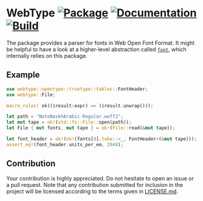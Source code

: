 # WebType [![Package][package-img]][package-url] [![Documentation][documentation-img]][documentation-url] [![Build][build-img]][build-url]

The package provides a parser for fonts in Web Open Font Format. It might be
helpful to have a look at a higher-level abstraction called [`font`][font],
which internally relies on this package.

## Example

```rust
use webtype::opentype::truetype::tables::FontHeader;
use webtype::File;

macro_rules! ok(($result:expr) => ($result.unwrap()));

let path = "NotoNaskhArabic-Regular.woff2";
let mut tape = ok!(std::fs::File::open(path));
let File { mut fonts, mut tape } = ok!(File::read(&mut tape));

let font_header = ok!(ok!(fonts[0].take::<_, FontHeader>(&mut tape)));
assert_eq!(font_header.units_per_em, 2048);
```

## Contribution

Your contribution is highly appreciated. Do not hesitate to open an issue or a
pull request. Note that any contribution submitted for inclusion in the project
will be licensed according to the terms given in [LICENSE.md](LICENSE.md).

[font]: https://github.com/bodoni/font

[build-img]: https://github.com/bodoni/webtype/workflows/build/badge.svg
[build-url]: https://github.com/bodoni/webtype/actions/workflows/build.yml
[documentation-img]: https://docs.rs/webtype/badge.svg
[documentation-url]: https://docs.rs/webtype
[package-img]: https://img.shields.io/crates/v/webtype.svg
[package-url]: https://crates.io/crates/webtype
